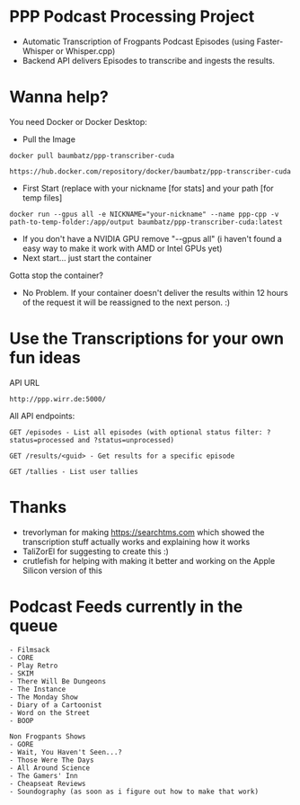 # PPP Podcast Processing Project
- Automatic Transcription of Frogpants Podcast Episodes (using Faster-Whisper or Whisper.cpp)
- Backend API delivers Episodes to transcribe and ingests the results.
# Wanna help?
You need Docker or Docker Desktop:
- Pull the Image  
```
docker pull baumbatz/ppp-transcriber-cuda
```
```
https://hub.docker.com/repository/docker/baumbatz/ppp-transcriber-cuda
```
- First Start (replace with your nickname [for stats] and your path [for temp files]
```
docker run --gpus all -e NICKNAME="your-nickname" --name ppp-cpp -v path-to-temp-folder:/app/output baumbatz/ppp-transcriber-cuda:latest
```
- If you don't have a NVIDIA GPU remove "--gpus all" (i haven't found a easy way to make it work with AMD or Intel GPUs yet)
- Next start... just start the container

Gotta stop the container? 
- No Problem. If your container doesn't deliver the results within 12 hours of the request it will be reassigned to the next person. :)
# Use the Transcriptions for your own fun ideas
API URL
```
http://ppp.wirr.de:5000/
```
All API endpoints:
```
GET /episodes - List all episodes (with optional status filter: ?status=processed and ?status=unprocessed)
```
```
GET /results/<guid> - Get results for a specific episode
```
```
GET /tallies - List user tallies
```
# Thanks
- trevorlyman for making https://searchtms.com which showed the transcription stuff actually works and explaining how it works
- TaliZorEl for suggesting to create this :)
- crutlefish for helping with making it better and working on the Apple Silicon version of this
# Podcast Feeds currently in the queue
```
- Filmsack
- CORE
- Play Retro
- SKIM
- There Will Be Dungeons
- The Instance
- The Monday Show
- Diary of a Cartoonist
- Word on the Street
- BOOP

Non Frogpants Shows
- GORE
- Wait, You Haven't Seen...?
- Those Were The Days
- All Around Science
- The Gamers' Inn
- Cheapseat Reviews
- Soundography (as soon as i figure out how to make that work)
```
